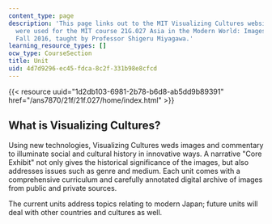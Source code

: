 ```yaml
---
content_type: page
description: 'This page links out to the MIT Visualizing Cultures website as the materials
  were used for the MIT course 21G.027 Asia in the Modern World: Images and Representations,
  Fall 2016, taught by Professor Shigeru Miyagawa.'
learning_resource_types: []
ocw_type: CourseSection
title: Unit
uid: 4d7d9296-ec45-fdca-8c2f-331b98e8cfcd
---
```


{{< resource uuid="1d2db103-6981-2b78-b6d8-ab5dd9b89391" href="/ans7870/21f/21f.027/home/index.html" >}}

What is Visualizing Cultures?
-----------------------------

Using new technologies, Visualizing Cultures weds images and commentary to illuminate social and cultural history in innovative ways. A narrative "Core Exhibit" not only gives the historical significance of the images, but also addresses issues such as genre and medium. Each unit comes with a comprehensive curriculum and carefully annotated digital archive of images from public and private sources.

The current units address topics relating to modern Japan; future units will deal with other countries and cultures as well.